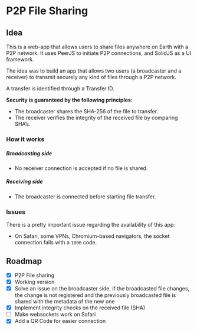 # P2P File Sharing

## Idea

This is a web-app that allows users to share files anywhere on Earth with a P2P
network. It uses PeerJS to initiate P2P connections, and SolidJS as a UI 
framework.

The idea was to build an app that allows two users (a broadcaster and a receiver) 
to transmit securely any kind of files through a P2P network.

A transfer is identified through a Transfer ID.

**Security is guaranteed by the following principles:**
- The broadcaster shares the SHA-256 of the file to transfer.
- The receiver verifies the integrity of the received file by comparing SHA’s.

### How it works

##### Broadcasting side
- No receiver connection is accepted if no file is shared.

##### Receiving side
- The broadcaster is connected before starting file transfer.

### Issues

There is a pretty important issue regarding the availability of this app:
- On Safari, some VPNs, Chromium-based navigators, the socket connection fails 
with a `1006` code.

## Roadmap
- [x] P2P File sharing
- [x] Working version
- [X] Solve an issue on the broadcaster side, if the broadcasted file changes, the change is not registered and the previously broadcasted file is shared with the metadata of the new one
- [X] Implement integrity checks on the received file (SHA)
- [ ] Make websockets work on Safari
- [X] Add a QR Code for easier connection
